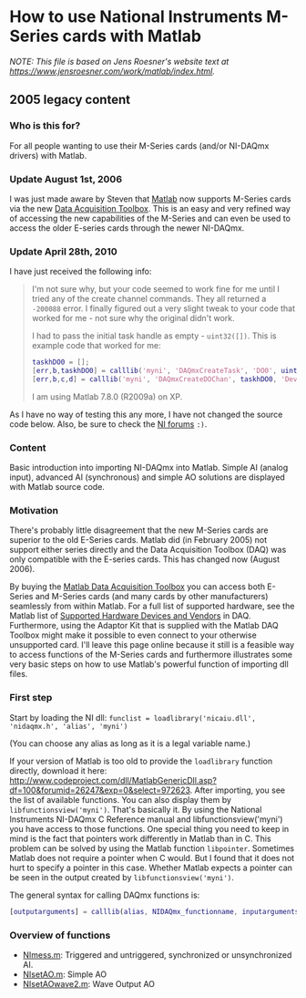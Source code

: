 <!--
SPDX-FileCopyrightText: 2005 Jens Roesner, 2023 Johannes Keyser

SPDX-License-Identifier: GPL-3.0-or-later
-->

# How to use National Instruments M-Series cards with Matlab

_NOTE: This file is based on Jens Roesner's website text at <https://www.jensroesner.com/work/matlab/index.html>._

## 2005 legacy content

### Who is this for?

For all people wanting to use their M-Series cards (and/or NI-DAQmx drivers) with Matlab.

### Update August 1st, 2006

I was just made aware by Steven that [Matlab](http://www.mathworks.com/) now supports M-Series cards via the new [Data Acquisition Toolbox](http://www.mathworks.com/products/daq/).
This is an easy and very refined way of accessing the new capabilities of the M-Series and can even be used to access the older E-series cards through the newer NI-DAQmx.

### Update April 28th, 2010

I have just received the following info:

> I'm not sure why, but your code seemed to work fine for me until I tried any of the create channel commands. 
> They all returned a `-200088` error. 
> I finally figured out a very slight tweak to your code that worked for me - not sure why the original didn't work.
>
> I had to pass the initial task handle as empty - `uint32([])`.
> This is example code that worked for me:
>
> ```matlab
> taskhDO0 = [];
> [err,b,taskhDO0] = calllib('myni', 'DAQmxCreateTask', 'DO0', uint32(taskhDO0))
> [err,b,c,d] = calllib('myni', 'DAQmxCreateDOChan', taskhDO0, 'Dev1/port0/line0', '', DAQmx_Val_ChanPerLine)
> ```
>
> I am using Matlab 7.8.0 (R2009a) on XP. 

As I have no way of testing this any more, I have not changed the source code below.
Also, be sure to check the [NI forums](http://forums.ni.com/ni/board/message?board.id=250&thread.id=10165) `:)`.

### Content

Basic introduction into importing NI-DAQmx into Matlab.
Simple AI (analog input), advanced AI (synchronous) and simple AO solutions are displayed with Matlab source code.

### Motivation

There's probably little disagreement that the new M-Series cards are superior to the old E-Series cards.
Matlab did (in February 2005) not support either series directly and the Data Acquisition Toolbox (DAQ) was only compatible with the E-series cards.
This has changed now (August 2006).

By buying the [Matlab Data Acquisition Toolbox](http://www.mathworks.com/products/daq/) you can access both E-Series and M-Series cards (and many cards by other manufacturers) seamlessly from within Matlab.
For a full list of supported hardware, see the Matlab list of [Supported Hardware Devices and Vendors](http://www.mathworks.com/products/supportedio.html?prodCode=DA) in DAQ.
Furthermore, using the Adaptor Kit that is supplied with the Matlab DAQ Toolbox might make it possible to even connect to your otherwise unsupported card.
I'll leave this page online because it still is a feasible way to access functions of the M-Series cards and furthermore illustrates some very basic steps on how to use Matlab's powerful function of importing dll files.

### First step

Start by loading the NI dll: `funclist = loadlibrary('nicaiu.dll', 'nidaqmx.h', 'alias', 'myni')`

(You can choose any alias as long as it is a legal variable name.)

If your version of Matlab is too old to provide the `loadlibrary` function directly, download it here: <http://www.codeproject.com/dll/MatlabGenericDll.asp?df=100&forumid=26247&exp=0&select=972623>.
After importing, you see the list of available functions.
You can also display them by `libfunctionsview('myni')`.
That's basically it.
By using the National Instruments NI-DAQmx C Reference manual and libfunctionsview(\'myni\') you have access to those functions.
One special thing you need to keep in mind is the fact that pointers work differently in Matlab than in C.
This problem can be solved by using the Matlab function `libpointer`.
Sometimes Matlab does not require a pointer when C would.
But I found that it does not hurt to specify a pointer in this case.
Whether Matlab expects a pointer can be seen in the output created by `libfunctionsview('myni')`.

The general syntax for calling DAQmx functions is:

```matlab
[outputarguments] = calllib(alias, NIDAQmx_functionname, inputarguments)
```

### Overview of functions

- [NImess.m](NImess.m): Triggered and untriggered, synchronized or unsynchronized AI.
- [NIsetAO.m](NIsetAO.m): Simple AO
- [NIsetAOwave2.m](NIsetAOwave2.m): Wave Output AO
